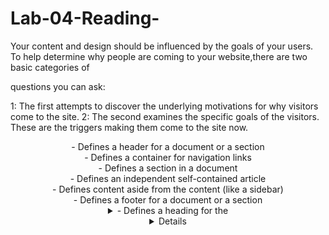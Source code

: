 # Lab-04-Reading-

Your content and design should be influenced by the goals of your users.
To help determine why people are coming to your website,there are two basic categories of

questions you can ask:

1: The first attempts to discover the underlying motivations for why visitors come to the site.
2: The second examines the specific goals of the visitors.
These are the triggers making them come to the site now.


<header> - Defines a header for a document or a section
<nav> - Defines a container for navigation links
<section> - Defines a section in a document
<article> - Defines an independent self-contained article
<aside> - Defines content aside from the content (like a sidebar)
<footer> - Defines a footer for a document or a section
<details> - Defines additional details
<summary> - Defines a heading for the <details> element
